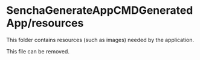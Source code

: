 # SenchaGenerateAppCMDGeneratedApp/resources

This folder contains resources (such as images) needed by the application. 

This file can be removed.
